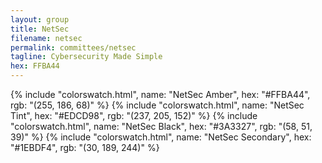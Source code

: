 ```yaml
---
layout: group
title: NetSec
filename: netsec
permalink: committees/netsec
tagline: Cybersecurity Made Simple
hex: FFBA44
---
```


{% include "colorswatch.html", name: "NetSec Amber", hex: "#FFBA44", rgb: "(255, 186, 68)" %}
{% include "colorswatch.html", name: "NetSec Tint", hex: "#EDCD98", rgb: "(237, 205, 152)" %}
{% include "colorswatch.html", name: "NetSec Black", hex: "#3A3327", rgb: "(58, 51, 39)" %}
{% include "colorswatch.html", name: "NetSec Secondary", hex: "#1EBDF4", rgb: "(30, 189, 244)" %}
